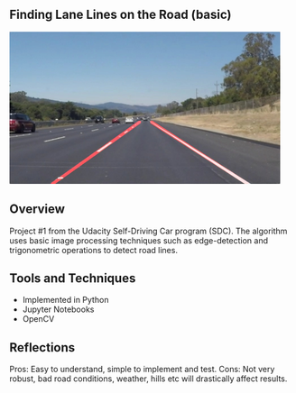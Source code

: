 ## Finding Lane Lines on the Road (basic)

<img src="examples/laneLines_thirdPass.jpg" width="480" alt="Combined Image" />

Overview
---

Project #1 from the Udacity Self-Driving Car program (SDC).
The algorithm uses basic image processing techniques such as edge-detection and trigonometric operations to detect road lines.

Tools and Techniques
---

* Implemented in Python
* Jupyter Notebooks
* OpenCV

Reflections
---
Pros: Easy to understand, simple to implement and test.
Cons: Not very robust, bad road conditions, weather, hills etc will drastically affect results.


